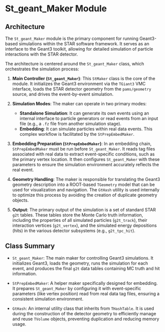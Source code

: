 # St_geant_Maker Module

## Architecture

The `St_geant_Maker` module is the primary component for running Geant3-based simulations within the STAR software framework. It serves as an interface to the Geant3 toolkit, allowing for detailed simulation of particle interactions with the STAR detector.

The architecture is centered around the `St_geant_Maker` class, which orchestrates the simulation process:

1.  **Main Controller (`St_geant_Maker`)**: This `StMaker` class is the core of the module. It initializes the Geant3 environment via the `TGiant3` VMC interface, loads the STAR detector geometry from the `pams/geometry` source, and drives the event-by-event simulation.

2.  **Simulation Modes**: The maker can operate in two primary modes:
    *   **Standalone Simulation**: It can generate its own events using an internal interface to particle generators or read events from an input file (e.g., a `.fz` file from another simulation stage).
    *   **Embedding**: It can simulate particles within real data events. This complex workflow is facilitated by the `StPrepEmbedMaker`.

3.  **Embedding Preparation (`StPrepEmbedMaker`)**: In an embedding chain, `StPrepEmbedMaker` must be run before `St_geant_Maker`. It reads tag files associated with real data to extract event-specific conditions, such as the primary vertex location. It then configures `St_geant_Maker` with these parameters to ensure the simulation environment accurately reflects the real event.

4.  **Geometry Handling**: The maker is responsible for translating the Geant3 geometry description into a ROOT-based `TGeometry` model that can be used for visualization and navigation. The `GtHash` utility is used internally to optimize this process by avoiding the creation of duplicate geometry objects.

5.  **Output**: The primary output of the simulation is a set of standard STAR `g2t` tables. These tables store the Monte Carlo truth information, including the properties of all simulated particles (`g2t_track`), their interaction vertices (`g2t_vertex`), and the simulated energy depositions (hits) in the various detector subsystems (e.g., `g2t_tpc_hit`).

## Class Summary

*   `St_geant_Maker`: The main maker for controlling Geant3 simulations. It initializes Geant3, loads the geometry, runs the simulation for each event, and produces the final `g2t` data tables containing MC truth and hit information.

*   `StPrepEmbedMaker`: A helper maker specifically designed for embedding. It prepares `St_geant_Maker` by configuring it with event-specific parameters (like vertex position) read from real data tag files, ensuring a consistent simulation environment.

*   `GtHash`: An internal utility class that inherits from `THashTable`. It is used during the construction of the detector geometry to efficiently manage and reuse `TVolume` objects, preventing duplication and reducing memory usage.
